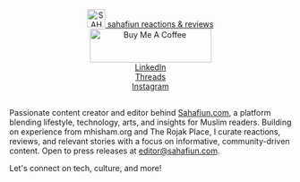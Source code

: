 <!-- Social Links Section -->
<div style="text-align:center; margin-bottom: 30px;">
  <a href="https://sahafiun.com" target="_blank" style="margin: 0 10px;"><img src="https://sahafiun.com/wp-content/uploads/2023/03/cropped-mhlshamsg-1-scaled-1.webp" alt="SAHAFIUN" width="32" height="32"> sahafiun reactions & reviews
  </a> <br>
  <a href="https://www.buymeacoffee.com/sahafiun" target="_blank"><img src="https://cdn.buymeacoffee.com/buttons/v2/default-green.png" alt="Buy Me A Coffee" style="height: 60px !important;width: 217px !important;" ></a> <br>
  <a href="https://www.linkedin.com/in/mhisham" target="_blank" style="margin: 0 10px;">
    LinkedIn
  </a> <br>
  <a href="https://www.threads.net/@mhishamsg" target="_blank" style="margin: 0 10px;">
    Threads
  </a> <br>
    <a href="https://instagram.com/mhishamsg" target="_blank" style="margin: 0 10px;">
    Instagram
  </a> <br>
  
</div> <p></p>

Passionate content creator and editor behind <a href="https://sahafiun.com">Sahafiun.com</a>, a platform blending lifestyle, technology, arts, and insights for Muslim readers. Building on experience from mhisham.org and The Rojak Place, I curate reactions, reviews, and relevant stories with a focus on informative, community-driven content. Open to press releases at <editor@sahafiun.com>.

Let's connect on tech, culture, and more!
